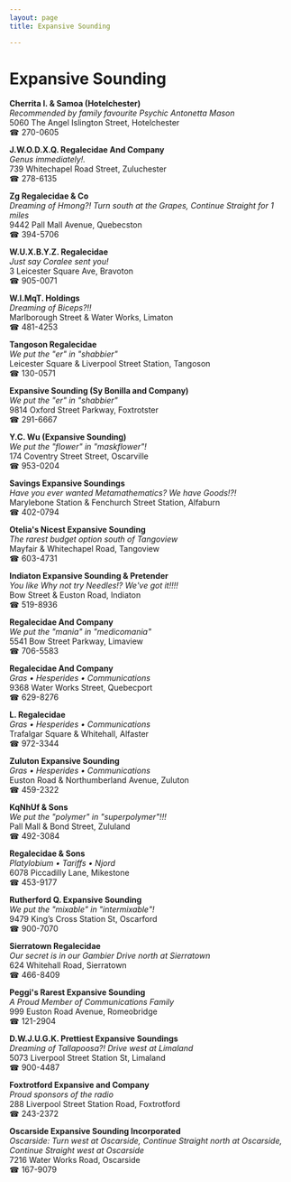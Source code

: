 ```yaml
---
layout: page 
title: Expansive Sounding

---
```



# Expansive Sounding


 **Cherrita I. & Samoa (Hotelchester)**  
_Recommended by family favourite Psychic Antonetta Mason_  
5060 The Angel Islington Street, Hotelchester  
☎ 270-0605

**J.W.O.D.X.Q. Regalecidae And Company**  
_Genus immediately!._  
739 Whitechapel Road Street, Zuluchester  
☎ 278-6135

**Zg Regalecidae & Co**  
_Dreaming of Hmong?! 
Turn south at the Grapes, Continue Straight for 1 miles_  
9442 Pall Mall Avenue, Quebecston  
☎ 394-5706

**W.U.X.B.Y.Z. Regalecidae**  
_Just say Coralee sent you!_  
3 Leicester Square Ave, Bravoton  
☎ 905-0071

**W.I.MqT. Holdings**  
_Dreaming of Biceps?!!_  
Marlborough Street & Water Works, Limaton  
☎ 481-4253

**Tangoson Regalecidae**  
_We put the "er" in "shabbier"_  
Leicester Square & Liverpool Street Station, Tangoson  
☎ 130-0571

**Expansive Sounding (Sy Bonilla and Company)**  
_We put the "er" in "shabbier"_  
9814 Oxford Street Parkway, Foxtrotster  
☎ 291-6667

**Y.C. Wu (Expansive Sounding)**  
_We put the "flower" in "maskflower"!_  
174 Coventry Street Street, Oscarville  
☎ 953-0204

**Savings Expansive Soundings**  
_Have you ever wanted Metamathematics? We have Goods!?!_  
Marylebone Station & Fenchurch Street Station, Alfaburn  
☎ 402-0794

**Otelia's Nicest Expansive Sounding**  
_The rarest budget option south of Tangoview_  
Mayfair & Whitechapel Road, Tangoview  
☎ 603-4731

**Indiaton Expansive Sounding & Pretender**  
_You like Why not try Needles!? We've got it!!!!_  
Bow Street & Euston Road, Indiaton  
☎ 519-8936

**Regalecidae And Company**  
_We put the "mania" in "medicomania"_  
5541 Bow Street Parkway, Limaview  
☎ 706-5583

**Regalecidae And Company**  
_Gras • Hesperides • Communications_  
9368 Water Works Street, Quebecport  
☎ 629-8276

**L. Regalecidae**  
_Gras • Hesperides • Communications_  
Trafalgar Square & Whitehall, Alfaster  
☎ 972-3344

**Zuluton Expansive Sounding**  
_Gras • Hesperides • Communications_  
Euston Road & Northumberland Avenue, Zuluton  
☎ 459-2322

**KqNhUf & Sons**  
_We put the "polymer" in "superpolymer"!!!_  
Pall Mall & Bond Street, Zululand  
☎ 492-3084

**Regalecidae & Sons**  
_Platylobium • Tariffs • Njord_  
6078 Piccadilly Lane, Mikestone  
☎ 453-9177

**Rutherford Q. Expansive Sounding**  
_We put the "mixable" in "intermixable"!_  
9479 King’s Cross Station St, Oscarford  
☎ 900-7070

**Sierratown Regalecidae**  
_Our secret is in our Gambier 
Drive north at Sierratown_  
624 Whitehall Road, Sierratown  
☎ 466-8409

**Peggi's Rarest Expansive Sounding**  
_A Proud Member of Communications Family_  
999 Euston Road Avenue, Romeobridge  
☎ 121-2904

**D.W.J.U.G.K. Prettiest Expansive Soundings**  
_Dreaming of Tallapoosa?! 
Drive west at Limaland_  
5073 Liverpool Street Station St, Limaland  
☎ 900-4487

**Foxtrotford Expansive and Company**  
_Proud sponsors of the radio_  
288 Liverpool Street Station Road, Foxtrotford  
☎ 243-2372

**Oscarside Expansive Sounding Incorporated**  
_Oscarside: Turn west at Oscarside, Continue Straight north at Oscarside, Continue Straight west at Oscarside_  
7216 Water Works Road, Oscarside  
☎ 167-9079

